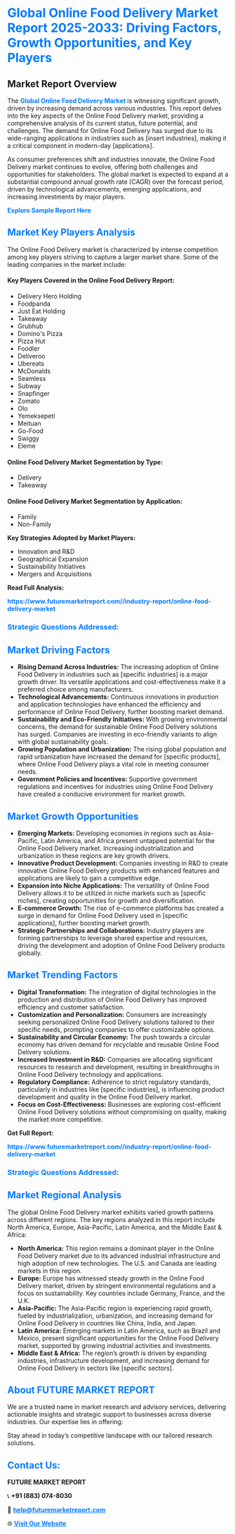 <h1 style="color: #007BFF;">Global Online Food Delivery Market Report 2025-2033: Driving Factors, Growth Opportunities, and Key Players</h1>

<section id="overview">
<h2>Market Report Overview</h2>
<p>The <a href="https://www.futuremarketreport.com//industry-report/online-food-delivery-market" style="color: #007BFF; text-decoration: none;"><strong>Global Online Food Delivery Market</strong></a> is witnessing significant growth, driven by increasing demand across various industries. This report delves into the key aspects of the Online Food Delivery market, providing a comprehensive analysis of its current status, future potential, and challenges. The demand for Online Food Delivery has surged due to its wide-ranging applications in industries such as [insert industries], making it a critical component in modern-day [applications].</p>
<p>As consumer preferences shift and industries innovate, the Online Food Delivery market continues to evolve, offering both challenges and opportunities for stakeholders. The global market is expected to expand at a substantial compound annual growth rate (CAGR) over the forecast period, driven by technological advancements, emerging applications, and increasing investments by major players.</p>
</section>

<section id="overview">
<p><a href="https://www.futuremarketreport.com//request-sample/reportId=56244" style="color: #007BFF; text-decoration: none;"><strong>Explore Sample Report Here</strong></a></p>
</section>

<section id="key-players">
<h2 style="color: #007BFF;">Market Key Players Analysis</h2>
<p>The Online Food Delivery market is characterized by intense competition among key players striving to capture a larger market share. Some of the leading companies in the market include:</p>
<h4>Key Players Covered in the Online Food Delivery Report:</h4>
<ul><li>Delivery Hero Holding</li><li>Foodpanda</li><li>Just Eat Holding</li><li>Takeaway</li><li>Grubhub</li><li>Domino&#039;s Pizza</li><li>Pizza Hut</li><li>Foodler</li><li>Deliveroo</li><li>Ubereats</li><li>McDonalds</li><li>Seamless</li><li>Subway</li><li>Snapfinger</li><li>Zomato</li><li>Olo</li><li>Yemeksepeti</li><li>Meituan</li><li>Go-Food</li><li>Swiggy</li><li>Eleme</li></ul>
<h4>Online Food Delivery Market Segmentation by Type:</h4>
<ul><li>Delivery</li><li>Takeaway</li></ul>

<h4>Online Food Delivery Market Segmentation by Application:</h4>
<ul><li>Family</li><li>Non-Family</li></ul>
<p><strong>Key Strategies Adopted by Market Players:</strong></p>
<ul>
<li>Innovation and R&D</li>
<li>Geographical Expansion</li>
<li>Sustainability Initiatives</li>
<li>Mergers and Acquisitions</li>
</ul>
</section>

<section>
<p><strong>Read Full Analysis: </strong></p><a href="https://www.futuremarketreport.com//industry-report/online-food-delivery-market" style="color: #007BFF; text-decoration: none;"><strong>https://www.futuremarketreport.com//industry-report/online-food-delivery-market</strong></a>
<h3 style="color: #007BFF;">Strategic Questions Addressed:</h3>
</section>

<section id="driving-factors">
<h2 style="color: #007BFF;">Market Driving Factors</h2>
<ul>
<li><strong>Rising Demand Across Industries:</strong> The increasing adoption of Online Food Delivery in industries such as [specific industries] is a major growth driver. Its versatile applications and cost-effectiveness make it a preferred choice among manufacturers.</li>
<li><strong>Technological Advancements:</strong> Continuous innovations in production and application technologies have enhanced the efficiency and performance of Online Food Delivery, further boosting market demand.</li>
<li><strong>Sustainability and Eco-Friendly Initiatives:</strong> With growing environmental concerns, the demand for sustainable Online Food Delivery solutions has surged. Companies are investing in eco-friendly variants to align with global sustainability goals.</li>
<li><strong>Growing Population and Urbanization:</strong> The rising global population and rapid urbanization have increased the demand for [specific products], where Online Food Delivery plays a vital role in meeting consumer needs.</li>
<li><strong>Government Policies and Incentives:</strong> Supportive government regulations and incentives for industries using Online Food Delivery have created a conducive environment for market growth.</li>
</ul>
</section>

<section id="growth-opportunities">
<h2 style="color: #007BFF;">Market Growth Opportunities</h2>
<ul>
<li><strong>Emerging Markets:</strong> Developing economies in regions such as Asia-Pacific, Latin America, and Africa present untapped potential for the Online Food Delivery market. Increasing industrialization and urbanization in these regions are key growth drivers.</li>
<li><strong>Innovative Product Development:</strong> Companies investing in R&D to create innovative Online Food Delivery products with enhanced features and applications are likely to gain a competitive edge.</li>
<li><strong>Expansion into Niche Applications:</strong> The versatility of Online Food Delivery allows it to be utilized in niche markets such as [specific niches], creating opportunities for growth and diversification.</li>
<li><strong>E-commerce Growth:</strong> The rise of e-commerce platforms has created a surge in demand for Online Food Delivery used in [specific applications], further boosting market growth.</li>
<li><strong>Strategic Partnerships and Collaborations:</strong> Industry players are forming partnerships to leverage shared expertise and resources, driving the development and adoption of Online Food Delivery products globally.</li>
</ul>
</section>

<section id="trending-factors">
<h2 style="color: #007BFF;">Market Trending Factors</h2>
<ul>
<li><strong>Digital Transformation:</strong> The integration of digital technologies in the production and distribution of Online Food Delivery has improved efficiency and customer satisfaction.</li>
<li><strong>Customization and Personalization:</strong> Consumers are increasingly seeking personalized Online Food Delivery solutions tailored to their specific needs, prompting companies to offer customizable options.</li>
<li><strong>Sustainability and Circular Economy:</strong> The push towards a circular economy has driven demand for recyclable and reusable Online Food Delivery solutions.</li>
<li><strong>Increased Investment in R&D:</strong> Companies are allocating significant resources to research and development, resulting in breakthroughs in Online Food Delivery technology and applications.</li>
<li><strong>Regulatory Compliance:</strong> Adherence to strict regulatory standards, particularly in industries like [specific industries], is influencing product development and quality in the Online Food Delivery market.</li>
<li><strong>Focus on Cost-Effectiveness:</strong> Businesses are exploring cost-efficient Online Food Delivery solutions without compromising on quality, making the market more competitive.</li>
</ul>
</section>

<section>
<p><strong>Get Full Report: </strong></p><a href="https://www.futuremarketreport.com//industry-report/online-food-delivery-market" style="color: #007BFF; text-decoration: none;"><strong>https://www.futuremarketreport.com//industry-report/online-food-delivery-market</strong></a>
<h3 style="color: #007BFF;">Strategic Questions Addressed:</h3>
</section>


<section id="regional-analysis">
<h2 style="color: #007BFF;">Market Regional Analysis</h2>
<p>The global Online Food Delivery market exhibits varied growth patterns across different regions. The key regions analyzed in this report include North America, Europe, Asia-Pacific, Latin America, and the Middle East & Africa:</p>
<ul>
<li><strong>North America:</strong> This region remains a dominant player in the Online Food Delivery market due to its advanced industrial infrastructure and high adoption of new technologies. The U.S. and Canada are leading markets in this region.</li>
<li><strong>Europe:</strong> Europe has witnessed steady growth in the Online Food Delivery market, driven by stringent environmental regulations and a focus on sustainability. Key countries include Germany, France, and the U.K.</li>
<li><strong>Asia-Pacific:</strong> The Asia-Pacific region is experiencing rapid growth, fueled by industrialization, urbanization, and increasing demand for Online Food Delivery in countries like China, India, and Japan.</li>
<li><strong>Latin America:</strong> Emerging markets in Latin America, such as Brazil and Mexico, present significant opportunities for the Online Food Delivery market, supported by growing industrial activities and investments.</li>
<li><strong>Middle East & Africa:</strong> The region’s growth is driven by expanding industries, infrastructure development, and increasing demand for Online Food Delivery in sectors like [specific sectors].</li>
</ul>
</section>

<footer>
<h2 style="color: #007BFF;">About FUTURE MARKET REPORT</h2>
<p>We are a trusted name in market research and advisory services, delivering actionable insights and strategic support to businesses across diverse industries. Our expertise lies in offering:</p>

<p>Stay ahead in today’s competitive landscape with our tailored research solutions.</p>

<h2 style="color: #007BFF;">Contact Us:</h2>
<p><strong>FUTURE MARKET REPORT</strong></p>
<p>📞 <strong>+91 (883) 074-8030</strong></p>
<p>📧 <strong><a href="mailto:help@futuremarketreport.com" style="color: #007BFF;">help@futuremarketreport.com</a></strong></p>
<p>🌐 <strong><a href="https://www.futuremarketreport.com/" style="color: #007BFF;">Visit Our Website</a></strong></p>
</footer>